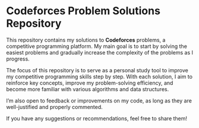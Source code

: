 # Codeforces Problem Solutions Repository

This repository contains my solutions to **Codeforces** problems, a competitive programming platform. My main goal is to start by solving the easiest problems and gradually increase the complexity of the problems as I progress.

The focus of this repository is to serve as a personal study tool to improve my competitive programming skills step by step. With each solution, I aim to reinforce key concepts, improve my problem-solving efficiency, and become more familiar with various algorithms and data structures.

I’m also open to feedback or improvements on my code, as long as they are well-justified and properly commented.

If you have any suggestions or recommendations, feel free to share them!
